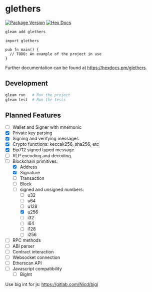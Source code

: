 # glethers

[![Package Version](https://img.shields.io/hexpm/v/glethers)](https://hex.pm/packages/glethers)
[![Hex Docs](https://img.shields.io/badge/hex-docs-ffaff3)](https://hexdocs.pm/glethers/)

```sh
gleam add glethers
```
```gleam
import glethers

pub fn main() {
  // TODO: An example of the project in use
}
```

Further documentation can be found at <https://hexdocs.pm/glethers>.

## Development

```sh
gleam run   # Run the project
gleam test  # Run the tests
```

## Planned Features

- [ ] Wallet and Signer with mnemonic
- [x] Private key parsing
- [x] Signing and verifying messages
- [x] Crypto functions: keccak256, sha256, etc
- [x] Eip712 signed typed message
- [ ] RLP encoding and decoding
- [ ] Blockchain primitives: 
    - [x] Address
    - [x] Signature
    - [ ] Transaction
    - [ ] Block
    - [ ] signed and unsigned numbers: 
        - [ ] u32
        - [ ] u64
        - [ ] u128
        - [x] u256
        - [ ] i32
        - [ ] i64
        - [ ] i128
        - [ ] i256
- [ ] RPC methods
- [ ] ABI parser
- [ ] Contract interaction
- [ ] Websocket connection
- [ ] Etherscan API
- [ ] Javascript compatibility
    - [ ] BigInt

Use big int for js: https://gitlab.com/Nicd/bigi
